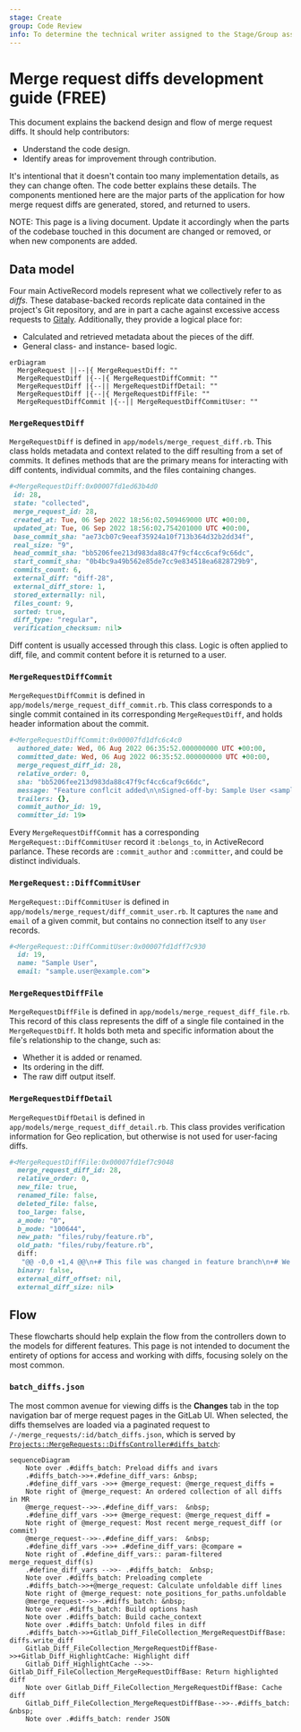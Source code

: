 ```yaml
---
stage: Create
group: Code Review
info: To determine the technical writer assigned to the Stage/Group associated with this page, see https://about.gitlab.com/handbook/product/ux/technical-writing/#assignments
---
```


# Merge request diffs development guide **(FREE)**

This document explains the backend design and flow of merge request diffs.
It should help contributors:

- Understand the code design.
- Identify areas for improvement through contribution.

It's intentional that it doesn't contain too many implementation details, as they
can change often. The code better explains these details. The components
mentioned here are the major parts of the application for how merge request diffs
are generated, stored, and returned to users.

NOTE:
This page is a living document. Update it accordingly when the parts
of the codebase touched in this document are changed or removed, or when new components
are added.

## Data model

Four main ActiveRecord models represent what we collectively refer to
as _diffs._ These database-backed records replicate data contained in the
project's Git repository, and are in part a cache against excessive access requests
to [Gitaly](../../gitaly.md). Additionally, they provide a logical place for:

- Calculated and retrieved metadata about the pieces of the diff.
- General class- and instance- based logic.

```mermaid
erDiagram
  MergeRequest ||--|{ MergeRequestDiff: ""
  MergeRequestDiff |{--|{ MergeRequestDiffCommit: ""
  MergeRequestDiff |{--|| MergeRequestDiffDetail: ""
  MergeRequestDiff |{--|{ MergeRequestDiffFile: ""
  MergeRequestDiffCommit |{--|| MergeRequestDiffCommitUser: ""
```

### `MergeRequestDiff`

`MergeRequestDiff` is defined in `app/models/merge_request_diff.rb`. This
class holds metadata and context related to the diff resulting from a set of
commits. It defines methods that are the primary means for interacting with diff
contents, individual commits, and the files containing changes.

```ruby
#<MergeRequestDiff:0x00007fd1ed63b4d0
 id: 28,
 state: "collected",
 merge_request_id: 28,
 created_at: Tue, 06 Sep 2022 18:56:02.509469000 UTC +00:00,
 updated_at: Tue, 06 Sep 2022 18:56:02.754201000 UTC +00:00,
 base_commit_sha: "ae73cb07c9eeaf35924a10f713b364d32b2dd34f",
 real_size: "9",
 head_commit_sha: "bb5206fee213d983da88c47f9cf4cc6caf9c66dc",
 start_commit_sha: "0b4bc9a49b562e85de7cc9e834518ea6828729b9",
 commits_count: 6,
 external_diff: "diff-28",
 external_diff_store: 1,
 stored_externally: nil,
 files_count: 9,
 sorted: true,
 diff_type: "regular",
 verification_checksum: nil>
```

Diff content is usually accessed through this class. Logic is often applied
to diff, file, and commit content before it is returned to a user.

### `MergeRequestDiffCommit`

`MergeRequestDiffCommit` is defined in `app/models/merge_request_diff_commit.rb`.
This class corresponds to a single commit contained in its corresponding `MergeRequestDiff`,
and holds header information about the commit.

```ruby
#<MergeRequestDiffCommit:0x00007fd1dfc6c4c0
  authored_date: Wed, 06 Aug 2022 06:35:52.000000000 UTC +00:00,
  committed_date: Wed, 06 Aug 2022 06:35:52.000000000 UTC +00:00,
  merge_request_diff_id: 28,
  relative_order: 0,
  sha: "bb5206fee213d983da88c47f9cf4cc6caf9c66dc",
  message: "Feature conflcit added\n\nSigned-off-by: Sample User <sample.user@example.com>\n",
  trailers: {},
  commit_author_id: 19,
  committer_id: 19>
```

Every `MergeRequestDiffCommit` has a corresponding `MergeRequest::DiffCommitUser`
record it `:belongs_to`, in ActiveRecord parlance. These records are `:commit_author`
and `:committer`, and could be distinct individuals.

### `MergeRequest::DiffCommitUser`

`MergeRequest::DiffCommitUser` is defined in `app/models/merge_request/diff_commit_user.rb`.
It captures the `name` and `email` of a given commit, but contains no connection
itself to any `User` records.

```ruby
#<MergeRequest::DiffCommitUser:0x00007fd1dff7c930
  id: 19,
  name: "Sample User",
  email: "sample.user@example.com">
```

### `MergeRequestDiffFile`

`MergeRequestDiffFile` is defined in `app/models/merge_request_diff_file.rb`.
This record of this class represents the diff of a single file contained in the
`MergeRequestDiff`. It holds both meta and specific information about the file's
relationship to the change, such as:

- Whether it is added or renamed.
- Its ordering in the diff.
- The raw diff output itself.

### `MergeRequestDiffDetail`

`MergeRequestDiffDetail` is defined in `app/models/merge_request_diff_detail.rb`.
This class provides verification information for Geo replication, but otherwise
is not used for user-facing diffs.

```ruby
#<MergeRequestDiffFile:0x00007fd1ef7c9048
  merge_request_diff_id: 28,
  relative_order: 0,
  new_file: true,
  renamed_file: false,
  deleted_file: false,
  too_large: false,
  a_mode: "0",
  b_mode: "100644",
  new_path: "files/ruby/feature.rb",
  old_path: "files/ruby/feature.rb",
  diff:
   "@@ -0,0 +1,4 @@\n+# This file was changed in feature branch\n+# We put different code here to make merge conflict\n+class Conflict\n+end\n",
  binary: false,
  external_diff_offset: nil,
  external_diff_size: nil>
```

## Flow

These flowcharts should help explain the flow from the controllers down to the
models for different features. This page is not intended to document the entirety
of options for access and working with diffs, focusing solely on the most common.

### `batch_diffs.json`

The most common avenue for viewing diffs is the **Changes**
tab in the top navigation bar of merge request pages in the GitLab UI. When selected, the
diffs themselves are loaded via a paginated request to `/-/merge_requests/:id/batch_diffs.json`,
which is served by [`Projects::MergeRequests::DiffsController#diffs_batch`](https://gitlab.com/gitlab-org/gitlab/-/blob/master/app/controllers/projects/merge_requests/diffs_controller.rb):

<!-- Don't delete the &nbsp; characters below. Mermaid returns a syntax error if they aren't included.-->

```mermaid
sequenceDiagram
    Note over .#diffs_batch: Preload diffs and ivars
    .#diffs_batch->>+.#define_diff_vars: &nbsp;
    .#define_diff_vars ->>+ @merge_request: @merge_request_diffs =
    Note right of @merge_request: An ordered collection of all diffs in MR
    @merge_request-->>-.#define_diff_vars:  &nbsp;
    .#define_diff_vars ->>+ @merge_request: @merge_request_diff =
    Note right of @merge_request: Most recent merge_request_diff (or commit)
    @merge_request-->>-.#define_diff_vars:  &nbsp;
    .#define_diff_vars ->>+ .#define_diff_vars: @compare =
    Note right of .#define_diff_vars:: param-filtered merge_request_diff(s)
    .#define_diff_vars -->>- .#diffs_batch:  &nbsp;
    Note over .#diffs_batch: Preloading complete
    .#diffs_batch->>+@merge_request: Calculate unfoldable diff lines
    Note right of @merge_request: note_positions_for_paths.unfoldable
    @merge_request-->>-.#diffs_batch: &nbsp;
    Note over .#diffs_batch: Build options hash
    Note over .#diffs_batch: Build cache_context
    Note over .#diffs_batch: Unfold files in diff
    .#diffs_batch->>+Gitlab_Diff_FileCollection_MergeRequestDiffBase: diffs.write_diff
    Gitlab_Diff_FileCollection_MergeRequestDiffBase->>+Gitlab_Diff_HighlightCache: Highlight diff
    Gitlab_Diff_HighlightCache -->>-Gitlab_Diff_FileCollection_MergeRequestDiffBase: Return highlighted diff
    Note over Gitlab_Diff_FileCollection_MergeRequestDiffBase: Cache diff
    Gitlab_Diff_FileCollection_MergeRequestDiffBase-->>-.#diffs_batch:  &nbsp;
    Note over .#diffs_batch: render JSON
```
